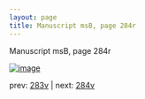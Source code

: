 ```yaml
---
layout: page
title: Manuscript msB, page 284r
---
```


Manuscript msB, page 284r

[![image](http://www.homermultitext.org/iipsrv?OBJ=IIP,1.0&FIF=/project/homer/pyramidal/deepzoom/hmt/vbbifolio/pending/vb_283v_284r.tif&WID=100&CVT=JPEG)](http://www.homermultitext.org/ict2/?urn=urn:cite2:hmt:vbbifolio.pending:vb_283v_284r)

prev:  [283v](../283v) | next:  [284v](../284v)

